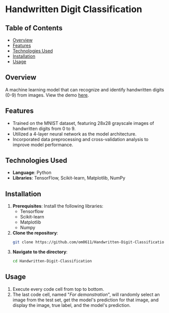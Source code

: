 # Handwritten Digit Classification

## Table of Contents
- [Overview](#overview)
- [Features](#features)
- [Technologies Used](#technologies-used)
- [Installation](#installation)
- [Usage](#usage)

## Overview
A machine learning model that can recognize and identify handwritten digits (0-9) from images. View the demo [here](https://drive.google.com/file/d/1sjSvGlT1i74brNqmXFQyH_YxRUflUJu8/view?.usp=sharing).

## Features
- Trained on the MNIST dataset, featuring 28x28 grayscale images of handwritten digits from 0 to 9.
- Utilized a 4-layer neural network as the model architecture.
- Incorporated data preprocessing and cross-validation analysis to improve model performance. 

## Technologies Used
- **Language**: Python
- **Libraries**: TensorFlow, Scikit-learn, Matplotlib, NumPy

## Installation
1. **Prerequisites**: Install the following libraries:
   - Tensorflow
   - Scikit-learn
   - Matplotlib
   - Numpy
2. **Clone the repository**:  
   ```bash
   git clone https://github.com/om0611/Handwritten-Digit-Classification.git
   ```
3. **Navigate to the directory**:
   ```bash
   cd Handwritten-Digit-Classification
   ```

## Usage
1. Execute every code cell from top to bottom.
2. The last code cell, named "_For demonstration_", will randomly select an image from the test set, get the model's prediction for that image, and display the image, true label, and the model's prediction.
